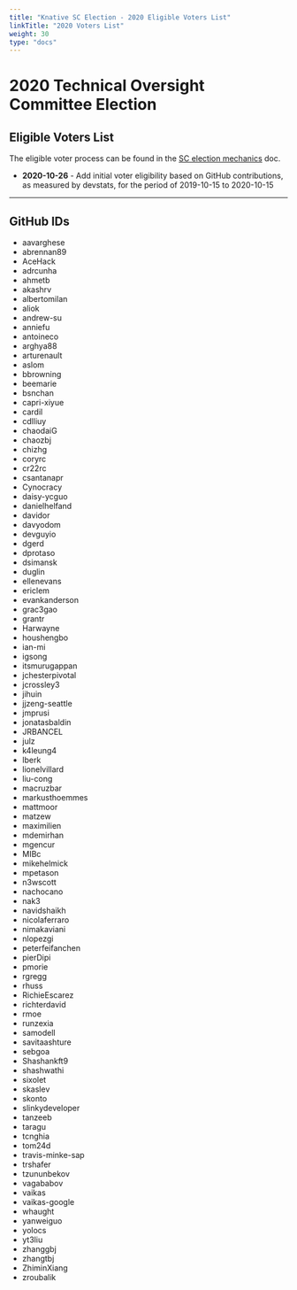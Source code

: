 ```yaml
---
title: "Knative SC Election - 2020 Eligible Voters List"
linkTitle: "2020 Voters List"
weight: 30
type: "docs"
---
```



# 2020 Technical Oversight Committee Election

## Eligible Voters List

The eligible voter process can be found in the [SC election mechanics](../../mechanics/SC.md) doc.

* **2020-10-26** - Add initial voter eligibility based on GitHub contributions, as measured by
  devstats, for the period of 2019-10-15 to 2020-10-15

---

## GitHub IDs

- aavarghese
- abrennan89
- AceHack
- adrcunha
- ahmetb
- akashrv
- albertomilan
- aliok
- andrew-su
- anniefu
- antoineco
- arghya88
- arturenault
- aslom
- bbrowning
- beemarie
- bsnchan
- capri-xiyue
- cardil
- cdlliuy
- chaodaiG
- chaozbj
- chizhg
- coryrc
- cr22rc
- csantanapr
- Cynocracy
- daisy-ycguo
- danielhelfand
- davidor
- davyodom
- devguyio
- dgerd
- dprotaso
- dsimansk
- duglin
- ellenevans
- ericlem
- evankanderson
- grac3gao
- grantr
- Harwayne
- houshengbo
- ian-mi
- igsong
- itsmurugappan
- jchesterpivotal
- jcrossley3
- jihuin
- jjzeng-seattle
- jmprusi
- jonatasbaldin
- JRBANCEL
- julz
- k4leung4
- lberk
- lionelvillard
- liu-cong
- macruzbar
- markusthoemmes
- mattmoor
- matzew
- maximilien
- mdemirhan
- mgencur
- MIBc
- mikehelmick
- mpetason
- n3wscott
- nachocano
- nak3
- navidshaikh
- nicolaferraro
- nimakaviani
- nlopezgi
- peterfeifanchen
- pierDipi
- pmorie
- rgregg
- rhuss
- RichieEscarez
- richterdavid
- rmoe
- runzexia
- samodell
- savitaashture
- sebgoa
- Shashankft9
- shashwathi
- sixolet
- skaslev
- skonto
- slinkydeveloper
- tanzeeb
- taragu
- tcnghia
- tom24d
- travis-minke-sap
- trshafer
- tzununbekov
- vagababov
- vaikas
- vaikas-google
- whaught
- yanweiguo
- yolocs
- yt3liu
- zhanggbj
- zhangtbj
- ZhiminXiang
- zroubalik
